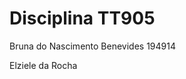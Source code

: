 <!DOCTYPE html>
<html>
<body>
<h1>Disciplina TT905</h1>

<p>Bruna do Nascimento Benevides 194914</p>
<p>Elziele da Rocha</p>
</body>
</html>
